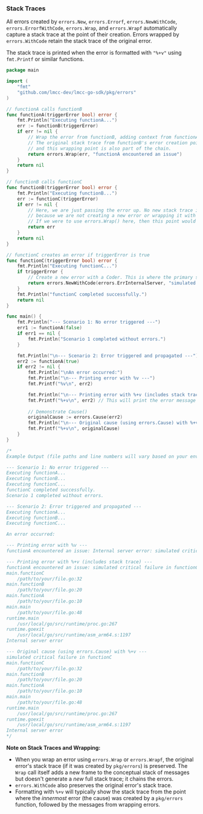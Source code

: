 <!--
 * Author: Martin <lmccc.dev@gmail.com>
 * Co-Author: AI Assistant
 * Description: This document was collaboratively developed by Martin and AI Assistant.
-->

### Stack Traces

All errors created by `errors.New`, `errors.Errorf`, `errors.NewWithCode`, `errors.ErrorfWithCode`, `errors.Wrap`, and `errors.Wrapf` automatically capture a stack trace at the point of their creation. Errors wrapped by `errors.WithCode` retain the stack trace of the original error.

The stack trace is printed when the error is formatted with `"%+v"` using `fmt.Printf` or similar functions.

```go
package main

import (
	"fmt"
	"github.com/lmcc-dev/lmcc-go-sdk/pkg/errors"
)

// functionA calls functionB
func functionA(triggerError bool) error {
	fmt.Println("Executing functionA...")
	err := functionB(triggerError)
	if err != nil {
		// Wrap the error from functionB, adding context from functionA.
		// The original stack trace from functionB's error creation point is preserved,
		// and this wrapping point is also part of the chain.
		return errors.Wrap(err, "functionA encountered an issue")
	}
	return nil
}

// functionB calls functionC
func functionB(triggerError bool) error {
	fmt.Println("Executing functionB...")
	err := functionC(triggerError)
	if err != nil {
		// Here, we are just passing the error up. No new stack trace is added by functionB itself
		// because we are not creating a new error or wrapping it with pkg/errors functions here.
		// If we were to use errors.Wrap() here, then this point would also be in the trace.
		return err
	}
	return nil
}

// functionC creates an error if triggerError is true
func functionC(triggerError bool) error {
	fmt.Println("Executing functionC...")
	if triggerError {
		// Create a new error with a Coder. This is where the primary stack trace will originate.
		return errors.NewWithCode(errors.ErrInternalServer, "simulated critical failure in functionC")
	}
	fmt.Println("functionC completed successfully.")
	return nil
}

func main() {
	fmt.Println("--- Scenario 1: No error triggered ---")
	err1 := functionA(false)
	if err1 == nil {
		fmt.Println("Scenario 1 completed without errors.")
	}

	fmt.Println("\n--- Scenario 2: Error triggered and propagated ---")
	err2 := functionA(true)
	if err2 != nil {
		fmt.Println("\nAn error occurred:")
		fmt.Println("\n--- Printing error with %v ---")
		fmt.Printf("%v\n", err2)

		fmt.Println("\n--- Printing error with %+v (includes stack trace) ---")
		fmt.Printf("%+v\n", err2) // This will print the error message and the stack trace.
		
		// Demonstrate Cause()
		originalCause := errors.Cause(err2)
		fmt.Println("\n--- Original cause (using errors.Cause) with %+v --- ")
		fmt.Printf("%+v\n", originalCause)
	}
}

/*
Example Output (file paths and line numbers will vary based on your environment):

--- Scenario 1: No error triggered ---
Executing functionA...
Executing functionB...
Executing functionC...
functionC completed successfully.
Scenario 1 completed without errors.

--- Scenario 2: Error triggered and propagated ---
Executing functionA...
Executing functionB...
Executing functionC...

An error occurred:

--- Printing error with %v ---
functionA encountered an issue: Internal server error: simulated critical failure in functionC

--- Printing error with %+v (includes stack trace) ---
functionA encountered an issue: simulated critical failure in functionC
main.functionC
	/path/to/your/file.go:32
main.functionB
	/path/to/your/file.go:20
main.functionA
	/path/to/your/file.go:10
main.main
	/path/to/your/file.go:48
runtime.main
	/usr/local/go/src/runtime/proc.go:267
runtime.goexit
	/usr/local/go/src/runtime/asm_arm64.s:1197
Internal server error

--- Original cause (using errors.Cause) with %+v --- 
simulated critical failure in functionC
main.functionC
	/path/to/your/file.go:32
main.functionB
	/path/to/your/file.go:20
main.functionA
	/path/to/your/file.go:10
main.main
	/path/to/your/file.go:48
runtime.main
	/usr/local/go/src/runtime/proc.go:267
runtime.goexit
	/usr/local/go/src/runtime/asm_arm64.s:1197
Internal server error
*/
```

**Note on Stack Traces and Wrapping:**
- When you wrap an error using `errors.Wrap` or `errors.Wrapf`, the original error's stack trace (if it was created by `pkg/errors`) is preserved. The `Wrap` call itself adds a new frame to the conceptual stack of messages but doesn't generate a *new* full stack trace; it chains the errors.
- `errors.WithCode` also preserves the original error's stack trace.
- Formatting with `%+v` will typically show the stack trace from the point where the *innermost* error (the cause) was created by a `pkg/errors` function, followed by the messages from wrapping errors. 